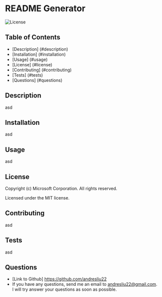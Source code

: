 
# README Generator
![License](https://img.shields.io/github/license/andresliu22/readme-generator?label=License)
## Table of Contents
* [Description] (#description)
* [Installation] (#installation)
* [Usage] (#usage)
* [License] (#license)
* [Contributing] (#contributing)
* [Tests] (#tests)
* [Questions] (#questions)
## Description
asd
## Installation
asd
## Usage
asd
## License
Copyright (c) Microsoft Corporation. All rights reserved.

Licensed under the MIT license.
## Contributing
asd
## Tests
asd
## Questions
* [Link to Github] https://github.com/andresliu22
* If you have any questions, send me an email to andresliu22@gmail.com. I will try answer your questions as soon as possible.
